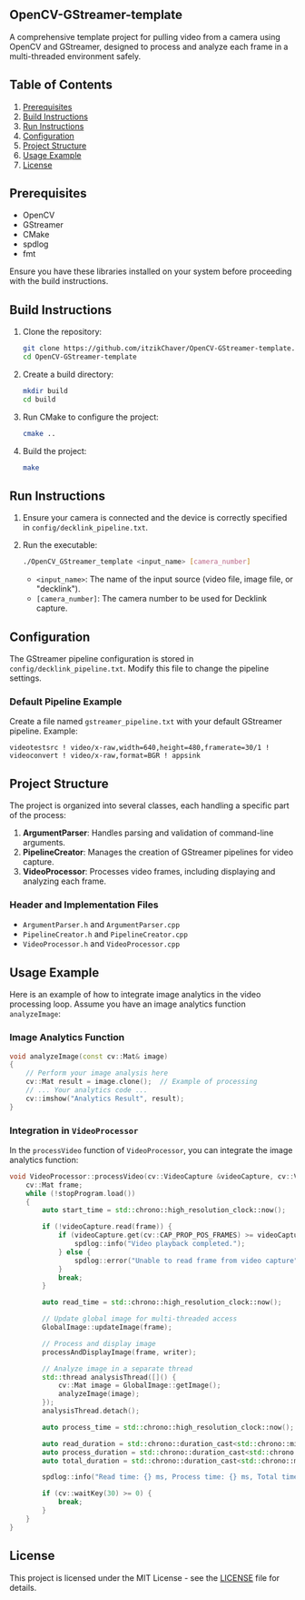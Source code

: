 ## OpenCV-GStreamer-template

A comprehensive template project for pulling video from a camera using OpenCV and GStreamer, designed to process and analyze each frame in a multi-threaded environment safely.

## Table of Contents

1. [Prerequisites](#prerequisites)
2. [Build Instructions](#build-instructions)
3. [Run Instructions](#run-instructions)
4. [Configuration](#configuration)
5. [Project Structure](#project-structure)
6. [Usage Example](#usage-example)
7. [License](#license)

## Prerequisites

- OpenCV
- GStreamer
- CMake
- spdlog
- fmt

Ensure you have these libraries installed on your system before proceeding with the build instructions.

## Build Instructions

1. Clone the repository:
    ```sh
    git clone https://github.com/itzikChaver/OpenCV-GStreamer-template.git
    cd OpenCV-GStreamer-template
    ```

2. Create a build directory:
    ```sh
    mkdir build
    cd build
    ```

3. Run CMake to configure the project:
    ```sh
    cmake ..
    ```

4. Build the project:
    ```sh
    make
    ```

## Run Instructions

1. Ensure your camera is connected and the device is correctly specified in `config/decklink_pipeline.txt`.

2. Run the executable:
    ```sh
    ./OpenCV_GStreamer_template <input_name> [camera_number]
    ```
   - `<input_name>`: The name of the input source (video file, image file, or "decklink").
   - `[camera_number]`: The camera number to be used for Decklink capture.

## Configuration

The GStreamer pipeline configuration is stored in `config/decklink_pipeline.txt`. Modify this file to change the pipeline settings.

### Default Pipeline Example

Create a file named `gstreamer_pipeline.txt` with your default GStreamer pipeline. Example:
```
videotestsrc ! video/x-raw,width=640,height=480,framerate=30/1 ! videoconvert ! video/x-raw,format=BGR ! appsink
```

## Project Structure

The project is organized into several classes, each handling a specific part of the process:

1. **ArgumentParser**: Handles parsing and validation of command-line arguments.
2. **PipelineCreator**: Manages the creation of GStreamer pipelines for video capture.
3. **VideoProcessor**: Processes video frames, including displaying and analyzing each frame.

### Header and Implementation Files

- `ArgumentParser.h` and `ArgumentParser.cpp`
- `PipelineCreator.h` and `PipelineCreator.cpp`
- `VideoProcessor.h` and `VideoProcessor.cpp`

## Usage Example

Here is an example of how to integrate image analytics in the video processing loop. Assume you have an image analytics function `analyzeImage`:

### Image Analytics Function

```cpp
void analyzeImage(const cv::Mat& image) 
{
    // Perform your image analysis here
    cv::Mat result = image.clone();  // Example of processing
    // ... Your analytics code ...
    cv::imshow("Analytics Result", result);
}
```

### Integration in `VideoProcessor`

In the `processVideo` function of `VideoProcessor`, you can integrate the image analytics function:

```cpp
void VideoProcessor::processVideo(cv::VideoCapture &videoCapture, cv::VideoWriter &writer, std::atomic<bool> &stopProgram) {
    cv::Mat frame;
    while (!stopProgram.load()) 
    {
        auto start_time = std::chrono::high_resolution_clock::now();

        if (!videoCapture.read(frame)) {
            if (videoCapture.get(cv::CAP_PROP_POS_FRAMES) >= videoCapture.get(cv::CAP_PROP_FRAME_COUNT)) {
                spdlog::info("Video playback completed.");
            } else {
                spdlog::error("Unable to read frame from video capture");
            }
            break;
        }

        auto read_time = std::chrono::high_resolution_clock::now();

        // Update global image for multi-threaded access
        GlobalImage::updateImage(frame);

        // Process and display image
        processAndDisplayImage(frame, writer);

        // Analyze image in a separate thread
        std::thread analysisThread([]() {
            cv::Mat image = GlobalImage::getImage();
            analyzeImage(image);
        });
        analysisThread.detach();

        auto process_time = std::chrono::high_resolution_clock::now();

        auto read_duration = std::chrono::duration_cast<std::chrono::milliseconds>(read_time - start_time);
        auto process_duration = std::chrono::duration_cast<std::chrono::milliseconds>(process_time - read_time);
        auto total_duration = std::chrono::duration_cast<std::chrono::milliseconds>(process_time - start_time);

        spdlog::info("Read time: {} ms, Process time: {} ms, Total time: {} ms", read_duration.count(), process_duration.count(), total_duration.count());

        if (cv::waitKey(30) >= 0) {
            break;
        }
    }
}
```

## License

This project is licensed under the MIT License - see the [LICENSE](LICENSE) file for details.

